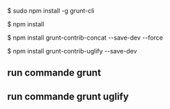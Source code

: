 

 $ sudo npm install -g grunt-cli
 
 
 $ npm install
 
 
 $ npm install grunt-contrib-concat --save-dev   --force
 
 

 $ npm install grunt-contrib-uglify --save-dev



## run commande grunt


## run commande grunt uglify
